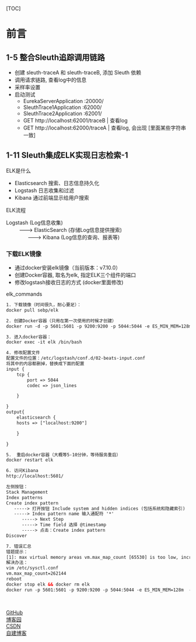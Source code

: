 [TOC]

# 前言

## 1-5 整合Sleuth追踪调用链路

- 创建 sleuth-traceA 和 sleuth-traceB, 添加 Sleuth 依赖
- 调用请求链路, 查看log中的信息
- 采样率设置
- 启动测试
  - EurekaServerApplication :20000/
  - SleuthTrace1Application :62000/
  - SleuthTrace2Application :62001/
  - GET http://localhost:62001/traceB  | 查看log
  - GET http://localhost:62000/traceA  | 查看log, 会出现 [里面某些字符串一致]


## 1-11 Sleuth集成ELK实现日志检索-1

ELK是什么
- Elasticsearch 搜索、日志信息持久化
- Logstash 日志收集和过滤
- Kibana 通过前端显示给用户搜索

ELK流程<br>

Logstash (Log信息收集) 
        <br> &nbsp;&nbsp;&nbsp;&nbsp;&nbsp;&nbsp;&nbsp;&nbsp; ---> ElasticSearch (存储Log信息提供搜索)
        <br> &nbsp;&nbsp;&nbsp;&nbsp;&nbsp;&nbsp;&nbsp;&nbsp;&nbsp;&nbsp;&nbsp;&nbsp;&nbsp;&nbsp; ---> Kibana (Log信息的查询、报表等)

### 下载ELK镜像

- 通过docker安装elk镜像（当前版本：v7.10.0）
- 创建Docker容器, 取名为elk, 指定ELK三个组件的端口
- 修改logstash接收日志的方式 (docker里面修改)

elk_commands
```xml
1. 下载镜像（时间很久，耐心要足）：
docker pull sebp/elk

2. 创建Docker容器（只用在第一次使用的时候才创建）
docker run -d -p 5601:5601 -p 9200:9200 -p 5044:5044 -e ES_MIN_MEM=128m  -e ES_MAX_MEM=1024m -it --name elk sebp/elk

3. 进入docker容器：
docker exec -it elk /bin/bash

4. 修改配置文件
配置文件的位置：/etc/logstash/conf.d/02-beats-input.conf
将其中的内容都删掉，替换成下面的配置
input {
    tcp {
        port => 5044
        codec => json_lines

    }

}
output{
    elasticsearch {
    hosts => ["localhost:9200"]

    }

}

5.	重启docker容器（大概等5-10分钟，等待服务重启）
docker restart elk

6. 访问Kibana
http://localhost:5601/

左侧按钮：
Stack Management
Index patterns
Create index pattern  
   -----> 打开按钮 Include system and hidden indices (包括系统和隐藏索引)
   -----> Index pattern name 输入通配符 '*' 
      -----> Next Step
      -----> Time field 选择 @timestamp
      -----> 点击：Create index pattern
Discover

7. 错误汇总
错题提示：
[1]: max virtual memory areas vm.max_map_count [65530] is too low, increase to at least [262144]
解决办法：
vim /etc/sysctl.conf
vm.max_map_count=262144
reboot
docker stop elk && docker rm elk
docker run -p 5601:5601 -p 9200:9200 -p 5044:5044 -e ES_MIN_MEM=128m  -e ES_MAX_MEM=1024m -it --name elk sebp/elk
```



<br>

[GitHub](https://github.com/eddie-code) <br>
[博客园](https://www.cnblogs.com/EddieBlog) <br>
[CSDN](https://blog.csdn.net/eddielee9217) <br>
[自建博客](https://blog.eddilee.cn/s/about) <br>